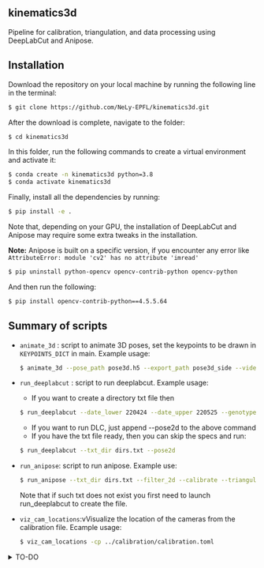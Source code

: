 ## kinematics3d
Pipeline for calibration, triangulation, and data processing using DeepLabCut and Anipose.

## Installation

Download the repository on your local machine by running the following line in the terminal:
```bash
$ git clone https://github.com/NeLy-EPFL/kinematics3d.git
```
After the download is complete, navigate to the folder:
```bash
$ cd kinematics3d
```
In this folder, run the following commands to create a virtual environment and activate it:
```bash
$ conda create -n kinematics3d python=3.8
$ conda activate kinematics3d
```
Finally, install all the dependencies by running:
```bash
$ pip install -e .
```
Note that, depending on your GPU, the installation of DeepLabCut and Anipose may require some extra tweaks in the installation.

**Note:** Anipose is built on a specific version, if you encounter any error like `AttributeError: module 'cv2' has no attribute 'imread'`
```bash
$ pip uninstall python-opencv opencv-contrib-python opencv-python
```
And then run the following:
```bash
$ pip install opencv-contrib-python==4.5.5.64
```

## Summary of scripts
- ```animate_3d``` : script to animate 3D poses, set the keypoints to be drawn in `KEYPOINTS_DICT` in main. Example usage:
  ```bash
  $ animate_3d --pose_path pose3d.h5 --export_path pose3d_side --video --plot
  ```
- ```run_deeplabcut``` : script to run deeplabcut. Example usage:
    - If you want to create a directory txt file then
    ```bash
    $ run_deeplabcut --date_lower 220424 --date_upper 220525 --genotype aJO-GAL4xUAS-CsChr --export_path dirs.txt --include Beh RLF
    ```
    - If you want to run DLC, just append --pose2d to the above command
    - If you have the txt file ready, then you can skip the specs and run:
    ```bash
    $ run_deeplabcut --txt_dir dirs.txt --pose2d
    ```
- ```run_anipose```: script to run anipose.
    Example use:
    ```bash
    $ run_anipose --txt_dir dirs.txt --filter_2d --calibrate --triangulate --remove3d
    ```
    Note that if such txt does not exist you first need to launch run_deeplabcut to create the file.

- ```viz_cam_locations```:vVisualize the location of the cameras from the calibration file.
    Ecample usage:
    ```bash
    $ viz_cam_locations -cp ../calibration/calibration.toml
    ```


<details>
<summary>TO-DO</summary>

  + [ ] Test the dlc and anipose pipeline after changes (12.22)
  + [ ] [WIP] Documentation - steps, wiki about calibration etc.
  + [ ] Change server names.
  + [x] TODO after the annotation -> reduce the constraints during triangulation
  + [x] TODO after the annotation -> only take one side of the pose predictions on the side cameras. In general, change the key points to be considered in the triangulation. Jumpy key points should be removed -> this does not yield good results
  + [ ] Change ```constants.py``` accordingly.

### DLC to-do
+ [x] Merge different annotations for cam 3 and 5
+ [x] Check the annotations again
+ [x] Annotate the newest experiments
+ [x] Double check the key points. Exclude the key points that are merely visible from one camera (e.g. right thorax coxa is rarely visible from the left front view -removed that and max palp.)

</details>
